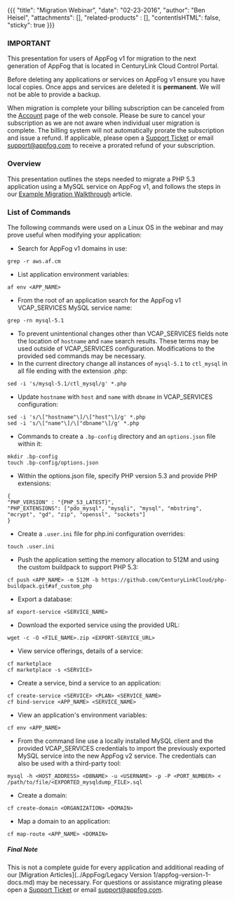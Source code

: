 {{{
  "title": "Migration Webinar",
  "date": "02-23-2016",
  "author": "Ben Heisel",
  "attachments": [],
  "related-products" : [],
  "contentIsHTML": false,
  "sticky": true
}}}

### IMPORTANT

This presentation for users of AppFog v1 for migration to the next generation of AppFog that is located in CenturyLink Cloud Control Portal.

Before deleting any applications or services on AppFog v1 ensure you have local copies. Once apps and services are deleted it is **permanent**. We will not be able to provide a backup.

When migration is complete your billing subscription can be canceled from the [Account](https://console.appfog.com/#account) page of the web console. Please be sure to cancel your subscription as we are not aware when individual user migration is complete. The billing system will not automatically prorate the subscription and issue a refund. If applicable, please open a [Support Ticket](https://support.appfog.com/tickets/new) or email support@appfog.com to receive a prorated refund of your subscription.

### Overview

This presentation outlines the steps needed to migrate a PHP 5.3 application using a MySQL service on AppFog v1, and follows the steps in our [Example Migration Walkthrough](migration-walkthrough.md) article.

### List of Commands

The following commands were used on a Linux OS in the webinar and may prove useful when modifying your application:

* Search for AppFog v1 domains in use:
```
grep -r aws.af.cm
```
* List application environment variables:
```
af env <APP_NAME>
```
* From the root of an application search for the AppFog v1 VCAP_SERVICES MySQL service name:
```
grep -rn mysql-5.1
```
* To prevent unintentional changes other than VCAP_SERVICES fields note the location of `hostname` and `name` search results. These terms may be used outside of VCAP_SERVICES configuration. Modifications to the provided sed commands may be necessary.
* In the current directory change all instances of `mysql-5.1` to `ctl_mysql` in all file ending with the extension .php:
```
sed -i 's/mysql-5.1/ctl_mysql/g' *.php
```
* Update `hostname` with `host` and `name` with `dbname` in VCAP_SERVICES configuration:
```
sed -i 's/\["hostname"\]/\["host"\]/g' *.php
sed -i 's/\["name"\]/\["dbname"\]/g' *.php
```
* Commands to create a `.bp-config` directory and an `options.json` file within it:
```
mkdir .bp-config
touch .bp-config/options.json
```
* Within the options.json file, specify PHP version 5.3 and provide PHP extensions:

```
{ 
"PHP_VERSION" : "{PHP_53_LATEST}",
"PHP_EXTENSIONS": ["pdo_mysql", "mysqli", "mysql", "mbstring", "mcrypt", "gd", "zip", "openssl", "sockets"] 
}
```
* Create a `.user.ini` file for php.ini configuration overrides:
```
touch .user.ini
```
* Push the application setting the memory allocation to 512M and using the custom buildpack to support PHP 5.3:
```
cf push <APP_NAME> -m 512M -b https://github.com/CenturyLinkCloud/php-buildpack.git#af_custom_php
```
* Export a database:
```
af export-service <SERVICE_NAME>
```
* Download the exported service using the provided URL:
```
wget -c -O <FILE_NAME>.zip <EXPORT-SERVICE_URL>
```
* View service offerings, details of a service:
```
cf marketplace
cf marketplace -s <SERVICE>
```
* Create a service, bind a service to an application:
```
cf create-service <SERVICE> <PLAN> <SERVICE_NAME>
cf bind-service <APP_NAME> <SERVICE_NAME>
```
* View an application's environment variables:
```
cf env <APP_NAME>
```
* From the command line use a locally installed MySQL client and the provided VCAP_SERVICES credentials to import the previously exported MySQL service into the new AppFog v2 service. The credentials can also be used with a third-party tool:
```
mysql -h <HOST_ADDRESS> <DBNAME> -u <USERNAME> -p -P <PORT_NUMBER> < /path/to/file/<EXPORTED_mysqldump_FILE>.sql
```
* Create a domain:
```
cf create-domain <ORGANIZATION> <DOMAIN>
```
* Map a domain to an application:
```
cf map-route <APP_NAME> <DOMAIN>
```

##### Final Note

This is not a complete guide for every application and additional reading of our [Migration Articles](../AppFog/Legacy Version 1/appfog-version-1-docs.md) may be necessary. For questions or assistance migrating please open a [Support Ticket](https://support.appfog.com/tickets/new) or email support@appfog.com.

